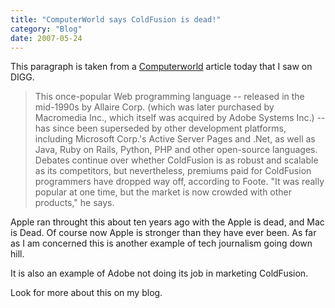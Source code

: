 ```yaml
---
title: "ComputerWorld says ColdFusion is dead!"
category: "Blog"
date: 2007-05-24
---
```



This paragraph is taken from a [Computerworld](https://www.computerworld.com/article/2541481/the-top-10-dead--or-dying--computer-skills.html) article today that I saw on DIGG.

> This once-popular Web programming language -- released in the mid-1990s by Allaire Corp. (which was later purchased by Macromedia Inc., which itself was acquired by Adobe Systems Inc.) -- has since been superseded by other development platforms, including Microsoft Corp.'s Active Server Pages and .Net, as well as Java, Ruby on Rails, Python, PHP and other open-source languages. Debates continue over whether ColdFusion is as robust and scalable as its competitors, but nevertheless, premiums paid for ColdFusion programmers have dropped way off, according to Foote. "It was really popular at one time, but the market is now crowded with other products," he says.


Apple ran throught this about ten years ago with the Apple is dead, and Mac is Dead. Of course now Apple is stronger than they have ever been. As far as I am concerned this is another example of tech journalism going down hill.

It is also an example of Adobe not doing its job in marketing ColdFusion.

Look for more about this on my blog.